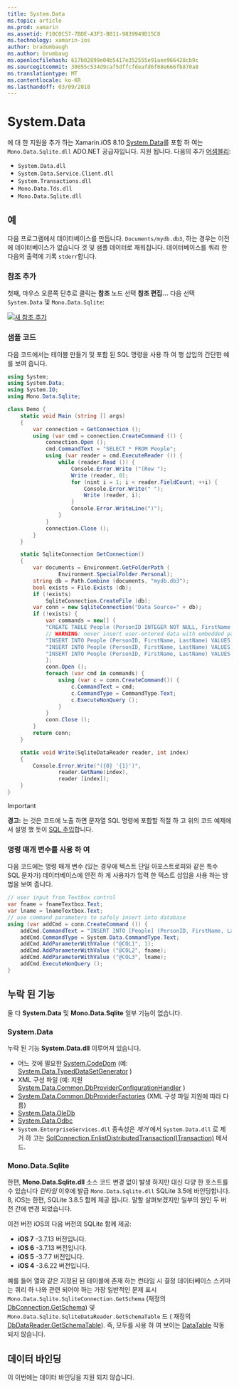 ```yaml
---
title: System.Data
ms.topic: article
ms.prod: xamarin
ms.assetid: F10C0C57-7BDE-A3F3-B011-9839949D15C8
ms.technology: xamarin-ios
author: bradumbaugh
ms.author: brumbaug
ms.openlocfilehash: 617b02899e04b5417e352555e91aee966428cb9c
ms.sourcegitcommit: 30055c534d9caf5dffcfdeafd6f08e666fb870a8
ms.translationtype: MT
ms.contentlocale: ko-KR
ms.lasthandoff: 03/09/2018
---
```

# <a name="systemdata"></a>System.Data

에 대 한 지원을 추가 하는 Xamarin.iOS 8.10 [System.Data](https://developer.xamarin.com/api/namespace/System.Data/)를 포함 하 여는 `Mono.Data.Sqlite.dll` ADO.NET 공급자입니다. 지원 됩니다. 다음의 추가 [어셈블리](~/cross-platform/internals/available-assemblies.md):

-  `System.Data.dll`
-  `System.Data.Service.Client.dll`
-  `System.Transactions.dll`
-  `Mono.Data.Tds.dll`
-  `Mono.Data.Sqlite.dll`


<a name="Example" />

## <a name="example"></a>예

다음 프로그램에서 데이터베이스를 만듭니다. `Documents/mydb.db3`, 하는 경우는 이전에 데이터베이스가 없습니다 것 및 샘플 데이터로 채워집니다. 데이터베이스를 쿼리 한 다음의 출력에 기록 `stderr`합니다.

### <a name="add-references"></a>참조 추가

첫째, 마우스 오른쪽 단추로 클릭는 **참조** 노드 선택 **참조 편집...**  다음 선택 `System.Data` 및 `Mono.Data.Sqlite`:

[![](system.data-images/edit-references-sml.png "새 참조 추가")](system.data-images/edit-references.png#lightbox)

### <a name="sample-code"></a>샘플 코드

다음 코드에서는 테이블 만들기 및 포함 된 SQL 명령을 사용 하 여 행 삽입의 간단한 예를 보여 줍니다.

```csharp
using System;
using System.Data;
using System.IO;
using Mono.Data.Sqlite;

class Demo {
    static void Main (string [] args)
    {
        var connection = GetConnection ();
        using (var cmd = connection.CreateCommand ()) {
            connection.Open ();
            cmd.CommandText = "SELECT * FROM People";
            using (var reader = cmd.ExecuteReader ()) {
                while (reader.Read ()) {
                    Console.Error.Write ("(Row ");
                    Write (reader, 0);
                    for (nint i = 1; i < reader.FieldCount; ++i) {
                        Console.Error.Write(" ");
                        Write (reader, i);
                    }
                    Console.Error.WriteLine(")");
                }
            }
            connection.Close ();
        }
    }

    static SqliteConnection GetConnection()
    {
        var documents = Environment.GetFolderPath (
                Environment.SpecialFolder.Personal);
        string db = Path.Combine (documents, "mydb.db3");
        bool exists = File.Exists (db);
        if (!exists)
            SqliteConnection.CreateFile (db);
        var conn = new SqliteConnection("Data Source=" + db);
        if (!exists) {
            var commands = new[] {
            "CREATE TABLE People (PersonID INTEGER NOT NULL, FirstName ntext, LastName ntext)",
            // WARNING: never insert user-entered data with embedded parameter values
            "INSERT INTO People (PersonID, FirstName, LastName) VALUES (1, 'First', 'Last')",
            "INSERT INTO People (PersonID, FirstName, LastName) VALUES (2, 'Dewey', 'Cheatem')",
            "INSERT INTO People (PersonID, FirstName, LastName) VALUES (3, 'And', 'How')",
            };
            conn.Open ();
            foreach (var cmd in commands) {
                using (var c = conn.CreateCommand()) {
                    c.CommandText = cmd;
                    c.CommandType = CommandType.Text;
                    c.ExecuteNonQuery ();
                }
            }
            conn.Close ();
        }
        return conn;
    }

    static void Write(SqliteDataReader reader, int index)
    {
        Console.Error.Write("({0} '{1}')",
                reader.GetName(index),
                reader [index]);
    }
}
```

> [!IMPORTANT]
> **경고:** 는 것은 코드에 노출 하면 문자열 SQL 명령에 포함할 적절 하 고 위의 코드 예제에서 설명 했 듯이 [SQL 주입](http://en.wikipedia.org/wiki/SQL_injection)합니다.


### <a name="using-command-parameters"></a>명령 매개 변수를 사용 하 여

다음 코드에는 명령 매개 변수 (있는 경우에 텍스트 단일 아포스트로피와 같은 특수 SQL 문자가) 데이터베이스에 안전 하 게 사용자가 입력 한 텍스트 삽입을 사용 하는 방법을 보여 줍니다.

```csharp
// user input from Textbox control
var fname = fnameTextbox.Text;
var lname = lnameTextbox.Text;
// use command parameters to safely insert into database
using (var addCmd = conn.CreateCommand ()) {
    addCmd.CommandText = "INSERT INTO [People] (PersonID, FirstName, LastName) VALUES (@COL1, @COL2, @COL3)";
    addCmd.CommandType = System.Data.CommandType.Text;
    addCmd.AddParameterWithValue ("@COL1", 1);
    addCmd.AddParameterWithValue ("@COL2", fname);
    addCmd.AddParameterWithValue ("@COL3", lname);
    addCmd.ExecuteNonQuery ();
}
```

<a name="Missing_Functionality" />

## <a name="missing-functionality"></a>누락 된 기능

둘 다 **System.Data** 및 **Mono.Data.Sqlite** 일부 기능이 없습니다.

<a name="System.Data" />

### <a name="systemdata"></a>System.Data

누락 된 기능 **System.Data.dll** 이루어져 있습니다.

-  어느 것에 필요한 [System.CodeDom](https://developer.xamarin.com/api/namespace/System.CodeDom/) (예:  [System.Data.TypedDataSetGenerator](https://developer.xamarin.com/api/type/System.Data.TypedDataSetGenerator/) )
-  XML 구성 파일 (예: 지원  [System.Data.Common.DbProviderConfigurationHandler](https://developer.xamarin.com/api/type/System.Data.Common.DbProviderConfigurationHandler/) )
-   [System.Data.Common.DbProviderFactories](https://developer.xamarin.com/api/type/System.Data.Common.DbProviderFactories/) (XML 구성 파일 지원에 따라 다름)
-   [System.Data.OleDb](https://developer.xamarin.com/api/namespace/System.Data.OleDb/)
-   [System.Data.Odbc](https://developer.xamarin.com/api/namespace/System.Data.Odbc/)
-  `System.EnterpriseServices.dll` 종속성은 *제거* 에서 `System.Data.dll` 로 제거 하 고는 [SqlConnection.EnlistDistributedTransaction(ITransaction)](https://developer.xamarin.com/api/member/System.Data.SqlClient.SqlConnection.EnlistDistributedTransaction/(System.EnterpriseServices.ITransaction)) 메서드.


<a name="Mono.Data.Sqlite" />

### <a name="monodatasqlite"></a>Mono.Data.Sqlite

한편, **Mono.Data.Sqlite.dll** 소스 코드 변경 없이 발생 하지만 대신 다양 한 호스트를 수 있습니다 *런타임* 이후에 발급 `Mono.Data.Sqlite.dll` SQLite 3.5에 바인딩합니다. 8, iOS는 한편, SQLite 3.8.5 함께 제공 됩니다. 말할 살펴보겠지만 일부의 원인 두 버전 간에 변경 되었습니다.

이전 버전 iOS의 다음 버전의 SQLite 함께 제공:

- **iOS 7** -3.7.13 버전입니다.
- **iOS 6** -3.7.13 버전입니다.
- **iOS 5** -3.7.7 버전입니다.
- **iOS 4** -3.6.22 버전입니다.

예를 들어 열와 같은 지정된 된 테이블에 존재 하는 런타임 시 결정 데이터베이스 스키마는 쿼리 하 나와 관련 되어야 하는 가장 일반적인 문제 표시 `Mono.Data.Sqlite.SqliteConnection.GetSchema` (재정의 [DbConnection.GetSchema](https://developer.xamarin.com/api/member/System.Data.Common.DbConnection.GetSchema/)) 및 `Mono.Data.Sqlite.SqliteDataReader.GetSchemaTable` 드 ( 재정의 [DbDataReader.GetSchemaTable](https://developer.xamarin.com/api/member/System.Data.Common.DbDataReader.GetSchemaTable/)). 즉, 모두를 사용 하 여 보이는 [DataTable](https://developer.xamarin.com/api/type/System.Data.DataTable/) 작동 되지 않습니다.

<a name="Data_Binding" />

## <a name="data-binding"></a>데이터 바인딩

이 이번에는 데이터 바인딩을 지원 되지 않습니다.

